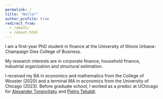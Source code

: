 ```yaml
---
permalink: /
title: "Hello!"
author_profile: true
redirect_from: 
  - /about/
  - /about.html
---
```


I am a first-year PhD student in finance at the University of Illinois Urbana-Champaign Gies College of Business.

My research interests are in corporate finance, household finance, industrial organization and structural estimation. 

I received my BA in economics and mathematics from the College of Wooster (2020) and a terminal MA in economics from the University of Chicago (2023). Before graduate school, I worked as a predoc at UChicago for [Alexander Torgovitsky](https://a-torgovitsky.github.io) and [Pietro Tebaldi](https://www.pietrotebaldi.com).